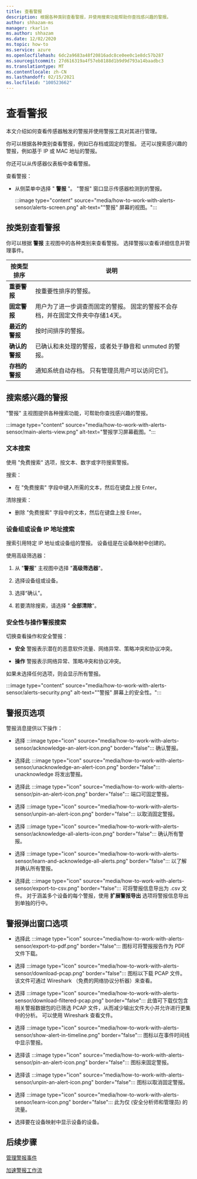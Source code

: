 ```yaml
---
title: 查看警报
description: 根据各种类别查看警报，并使用搜索功能帮助你查找感兴趣的警报。
author: shhazam-ms
manager: rkarlin
ms.author: shhazam
ms.date: 12/02/2020
ms.topic: how-to
ms.service: azure
ms.openlocfilehash: 6dc2a9683a48f20816adc8ce0ee0c1e8dc57b287
ms.sourcegitcommit: 27d616319a4f57eb8188d1b9d9d793a14baadbc3
ms.translationtype: MT
ms.contentlocale: zh-CN
ms.lasthandoff: 02/15/2021
ms.locfileid: "100523662"
---
```

# <a name="view-alerts"></a>查看警报

本文介绍如何查看传感器触发的警报并使用警报工具对其进行管理。

你可以根据各种类别查看警报，例如已存档或固定的警报。 还可以搜索感兴趣的警报，例如基于 IP 或 MAC 地址的警报。  

你还可以从传感器仪表板中查看警报。

查看警报：

- 从侧菜单中选择 " **警报** "。 "警报" 窗口显示传感器检测到的警报。

  :::image type="content" source="media/how-to-work-with-alerts-sensor/alerts-screen.png" alt-text="&quot;警报&quot; 屏幕的视图。":::

## <a name="view-alerts-by-category"></a>按类别查看警报

你可以根据 **警报** 主视图中的各种类别来查看警报。 选择警报以查看详细信息并管理事件。

| 按类型排序 | 说明 |
|--|--|
| **重要警报** | 按重要性排序的警报。 |
| **固定警报** | 用户为了进一步调查而固定的警报。 固定的警报不会存档，并在固定文件夹中存储14天。 |
| **最近的警报** | 按时间排序的警报。 |
| **确认的警报** | 已确认和未处理的警报，或者处于静音和 unmuted 的警报。 |
| **存档的警报** | 通知系统自动存档。 只有管理员用户可以访问它们。 |

## <a name="search-for-alerts-of-interest"></a>搜索感兴趣的警报

"警报" 主视图提供各种搜索功能，可帮助你查找感兴趣的警报。

:::image type="content" source="media/how-to-work-with-alerts-sensor/main-alerts-view.png" alt-text="警报学习屏幕截图。":::

### <a name="text-search"></a>文本搜索

使用 "免费搜索" 选项，按文本、数字或字符搜索警报。

搜索：

- 在 "免费搜索" 字段中键入所需的文本，然后在键盘上按 Enter。

清除搜索：

- 删除 "免费搜索" 字段中的文本，然后在键盘上按 Enter。

### <a name="device-group-or-device-ip-address-search"></a>设备组或设备 IP 地址搜索

搜索引用特定 IP 地址或设备组的警报。 设备组是在设备映射中创建的。

使用高级筛选器：

1. 从 "**警报**" 主视图中选择 "**高级筛选器**"。

2. 选择设备组或设备。

3. 选择“确认”。

4. 若要清除搜索，请选择 " **全部清除**"。

### <a name="security-versus-operational-alert-search"></a>安全性与操作警报搜索

切换查看操作和安全警报：

- **安全** 警报表示潜在的恶意软件流量、网络异常、策略冲突和协议冲突。

- **操作** 警报表示网络异常、策略冲突和协议冲突。

如果未选择任何选项，则会显示所有警报。

:::image type="content" source="media/how-to-work-with-alerts-sensor/alerts-security.png" alt-text="&quot;警报&quot; 屏幕上的安全性。":::

## <a name="alert-page-options"></a>警报页选项

警报消息提供以下操作：

- 选择 :::image type="icon" source="media/how-to-work-with-alerts-sensor/acknowledge-an-alert-icon.png" border="false"::: 确认警报。

- 选择此 :::image type="icon" source="media/how-to-work-with-alerts-sensor/unacknowledge-an-alert-icon.png" border="false"::: unacknowledge 将发出警报。

- 选择此 :::image type="icon" source="media/how-to-work-with-alerts-sensor/pin-an-alert-icon.png" border="false"::: 端口可固定警报。

- 选择 :::image type="icon" source="media/how-to-work-with-alerts-sensor/unpin-an-alert-icon.png" border="false"::: 以取消固定警报。

- 选择 :::image type="icon" source="media/how-to-work-with-alerts-sensor/acknowledge-all-alerts-icon.png" border="false"::: 确认所有警报。

- 选择 :::image type="icon" source="media/how-to-work-with-alerts-sensor/learn-and-acknowledge-all-alerts.png" border="false"::: 以了解并确认所有警报。

- 选择此 :::image type="icon" source="media/how-to-work-with-alerts-sensor/export-to-csv.png" border="false"::: 可将警报信息导出为 .csv 文件。 对于涵盖多个设备的每个警报，使用 **扩展警报导出** 选项将警报信息导出到单独的行中。

## <a name="alert-pop-up-window-options"></a>警报弹出窗口选项

- 选择此 :::image type="icon" source="media/how-to-work-with-alerts-sensor/export-to-pdf.png" border="false"::: 图标可将警报报告作为 PDF 文件下载。

- 选择 :::image type="icon" source="media/how-to-work-with-alerts-sensor/download-pcap.png" border="false"::: 图标以下载 PCAP 文件。 该文件可通过 Wireshark （免费的网络协议分析器）来查看。

- 选择 :::image type="icon" source="media/how-to-work-with-alerts-sensor/download-filtered-pcap.png" border="false"::: 此值可下载仅包含相关警报数据包的已筛选 PCAP 文件，从而减少输出文件大小并允许进行更集中的分析。 可以使用 Wireshark 查看文件。

- 选择 :::image type="icon" source="media/how-to-work-with-alerts-sensor/show-alert-in-timeline.png" border="false"::: 图标以在事件时间线中显示警报。

- 选择该 :::image type="icon" source="media/how-to-work-with-alerts-sensor/pin-an-alert-icon.png" border="false"::: 图标来固定警报。

- 选择该 :::image type="icon" source="media/how-to-work-with-alerts-sensor/unpin-an-alert-icon.png" border="false"::: 图标以取消固定警报。

- 选择 :::image type="icon" source="media/how-to-work-with-alerts-sensor/learn-icon.png" border="false"::: 此为仅 (安全分析师和管理员) 的流量。

- 选择要在设备映射中显示设备的设备。

## <a name="next-steps"></a>后续步骤

[管理警报事件](how-to-manage-the-alert-event.md)

[加速警报工作流](how-to-accelerate-alert-incident-response.md)
